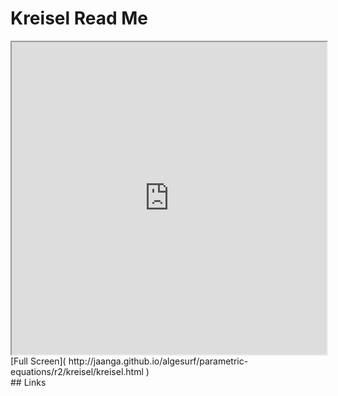 Kreisel Read Me
===

<iframe src='http://jaanga.github.io/algesurf/parametric-equations/r2/roundabout/roundabout.html' width=100% height=500px >
There is an `iframe` here. It is not visible when viewed on github.com/algesurf. To view, please see 'Project Links' below.
</iframe>
[Full Screen]( http://jaanga.github.io/algesurf/parametric-equations/r2/kreisel/kreisel.html )
<br>
## Links 
<http://www.3d-meier.de/tut3/Seite150.html>  
